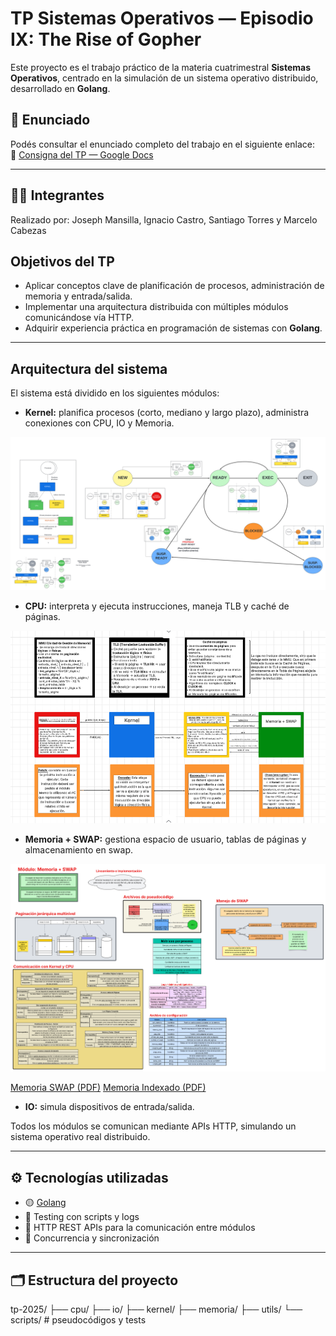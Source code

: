 # TP Sistemas Operativos — Episodio IX: The Rise of Gopher

Este proyecto es el trabajo práctico de la materia cuatrimestral **Sistemas Operativos**, centrado en la simulación de un sistema operativo distribuido, desarrollado en **Golang**.

## 📄 Enunciado

Podés consultar el enunciado completo del trabajo en el siguiente enlace:  
🔗 [Consigna del TP — Google Docs](https://docs.google.com/document/d/1zoFRoBn9QAfYSr0tITsL3PD6DtPzO2sq9AtvE8NGrkc/edit?usp=sharing)

---

## 👨‍💻 Integrantes

Realizado por: Joseph Mansilla, Ignacio Castro, Santiago Torres y Marcelo Cabezas

## Objetivos del TP

- Aplicar conceptos clave de planificación de procesos, administración de memoria y entrada/salida.
- Implementar una arquitectura distribuida con múltiples módulos comunicándose vía HTTP.
- Adquirir experiencia práctica en programación de sistemas con **Golang**.

---

## Arquitectura del sistema

El sistema está dividido en los siguientes módulos:

- **Kernel:** planifica procesos (corto, mediano y largo plazo), administra conexiones con CPU, IO y Memoria.

![Kernel](kernel/resources/SO%202025%20KERNEL.png)

- **CPU:** interpreta y ejecuta instrucciones, maneja TLB y caché de páginas.

![CPU](cpu/cpu.png)

- **Memoria + SWAP:** gestiona espacio de usuario, tablas de páginas y almacenamiento en swap.

![Memoria](memoria/resources/memoria.png)

[Memoria SWAP (PDF)](memoria/resources/Memoria+SWAP.pdf)
[Memoria Indexado (PDF)](memoria/resources/indexado.pdf)

- **IO:** simula dispositivos de entrada/salida.

Todos los módulos se comunican mediante APIs HTTP, simulando un sistema operativo real distribuido.

---

## ⚙️ Tecnologías utilizadas

- 🟡 [Golang](https://go.dev/)
- 🧪 Testing con scripts y logs
- 🔌 HTTP REST APIs para la comunicación entre módulos
- 🧵 Concurrencia y sincronización

---

## 🗂 Estructura del proyecto

tp-2025/
├── cpu/
├── io/
├── kernel/
├── memoria/
├── utils/
└── scripts/ # pseudocódigos y tests



